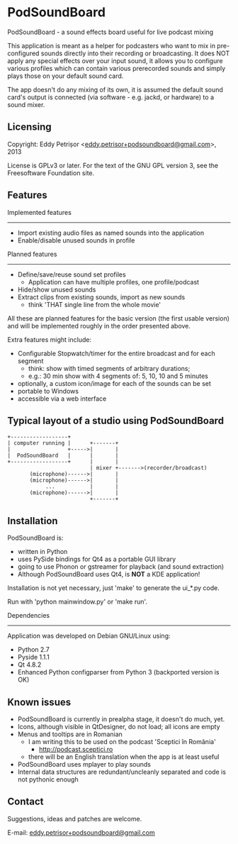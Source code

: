 PodSoundBoard
=============

PodSoundBoard - a sound effects board useful for live podcast mixing

This application is meant as a helper for podcasters who want to mix in pre-configured sounds directly into their recording or broadcasting. It does NOT apply any special effects over your input sound, it allows you to configure various profiles which can contain various prerecorded sounds and simply plays those on your default sound card.

The app doesn't do any mixing of its own, it is assumed the default sound card's output is connected (via software - e.g. jackd, or hardware) to a sound mixer.


Licensing
---------
Copyright: Eddy Petrișor \<eddy.petrisor+podsoundboard@gmail.com\>, 2013

License is GPLv3 or later. For the text of the GNU GPL version 3, see the Freesoftware Foundation site.


Features
--------

Implemented features
____________________

 * Import existing audio files as named sounds into the application
 * Enable/disable unused sounds in profile

Planned features
________________

 * Define/save/reuse sound set profiles
   * Application can have multiple profiles, one profile/podcast
 * Hide/show unused sounds
 * Extract clips from existing sounds, import as new sounds
    * think 'THAT single line from the whole movie'

All these are planned features for the basic version (the first usable version) and will be implemented roughly in the order presented above.

Extra features might include:
 * Configurable Stopwatch/timer for the entire broadcast and for each segment
    - think: show with timed segments of arbitrary durations;
    - e.g.: 30 min show with 4 segments of: 5, 10, 10 and 5 minutes
 * optionally, a custom icon/image for each of the sounds can be set
 * portable to Windows
 * accessible via a web interface

Typical layout of a studio using PodSoundBoard
----------------------------------------------


    +------------------+
    | computer running |      +-------+
    |                  +----->|       |
    |  PodSoundBoard   |      |       |
    +------------------+      |       |
                              | mixer +------->(recorder/broadcast)
           (microphone)------>|       |
           (microphone)------>|       |
                ...           |       |
           (microphone)------>|       |
                              +-------+


Installation
------------

PodSoundBoard is:
* written in Python
* uses PySide bindings for Qt4 as a portable GUI library
* going to use Phonon or gstreamer for playback (and sound extraction)
* Although PodSoundBoard uses Qt4, is **NOT** a KDE application!

Installation is not yet necessary, just 'make' to generate the ui_*.py code.

Run with 'python mainwindow.py' or 'make run'.


Dependencies
- - - - - - 
Application was developed on Debian GNU/Linux using:
* Python 2.7
* Pyside 1.1.1
* Qt 4.8.2
* Enhanced Python configparser from Python 3 (backported version is OK)



Known issues
------------

* PodSoundBoard is currently in prealpha stage, it doesn't do much, yet.
* Icons, although visible in QtDesigner, do not load; all icons are empty
* Menus and tooltips are in Romanian
  * I am writing this to be used on the podcast 'Sceptici în România'
     * http://podcast.sceptici.ro
  * there will be an English translation when the app is at least useful
* PodSoundBoard uses mplayer to play sounds
* Internal data structures are redundant/uncleanly separated and code is not pythonic enough


Contact
-------
Suggestions, ideas and patches are welcome.

E-mail: eddy.petrisor+podsoundboard@gmail.com

